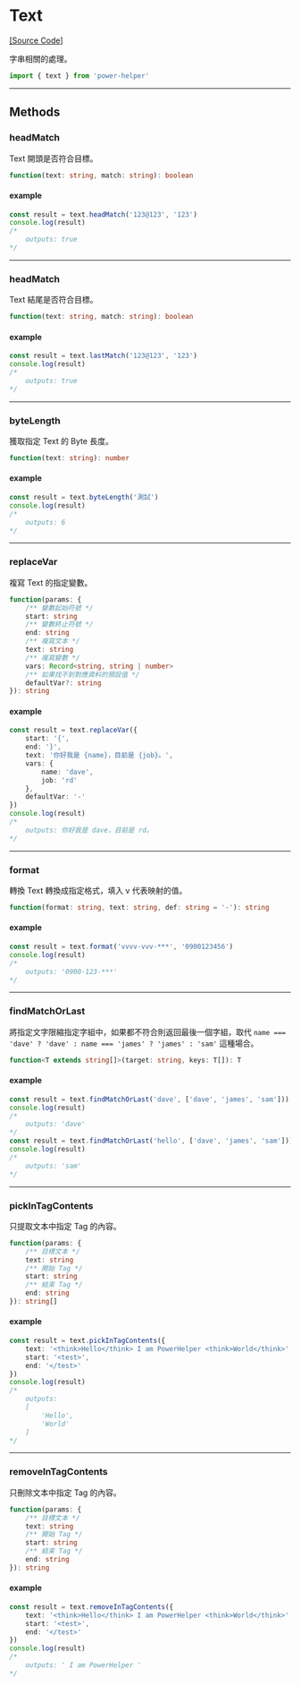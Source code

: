 # Text

[[Source Code]](https://github.com/KHC-ZhiHao/PowerHelper/blob/master/lib/utils/text.ts)

字串相關的處理。

```ts
import { text } from 'power-helper'
```

---

## Methods

### headMatch

Text 開頭是否符合目標。

```ts
function(text: string, match: string): boolean
```

#### example

```ts
const result = text.headMatch('123@123', '123')
console.log(result)
/*
    outputs: true
*/
```

---

### headMatch

Text 結尾是否符合目標。

```ts
function(text: string, match: string): boolean
```

#### example

```ts
const result = text.lastMatch('123@123', '123')
console.log(result)
/*
    outputs: true
*/
```

---

### byteLength

獲取指定 Text 的 Byte 長度。

```ts
function(text: string): number
```

#### example

```ts
const result = text.byteLength('測試')
console.log(result)
/*
    outputs: 6
*/
```

---

### replaceVar

複寫 Text 的指定變數。

```ts
function(params: {
    /** 變數起始符號 */
    start: string
    /** 變數終止符號 */
    end: string
    /** 複寫文本 */
    text: string
    /** 複寫變數 */
    vars: Record<string, string | number>
    /** 如果找不到對應資料的預設值 */
    defaultVar?: string
}): string
```

#### example

```ts
const result = text.replaceVar({
    start: '{',
    end: '}',
    text: '你好我是 {name}，目前是 {job}。',
    vars: {
        name: 'dave',
        job: 'rd'
    },
    defaultVar: '-'
})
console.log(result)
/*
    outputs: 你好我是 dave，目前是 rd。
*/
```

---

### format

轉換 Text 轉換成指定格式，填入 v 代表映射的值。

```ts
function(format: string, text: string, def: string = '-'): string
```

#### example

```ts
const result = text.format('vvvv-vvv-***', '0900123456')
console.log(result)
/*
    outputs: '0900-123-***'
*/
```

---

### findMatchOrLast

將指定文字限縮指定字組中，如果都不符合則返回最後一個字組，取代 `name === 'dave' ? 'dave' : name === 'james' ? 'james' : 'sam'` 這種場合。

```ts
function<T extends string[]>(target: string, keys: T[]): T
```

#### example

```ts
const result = text.findMatchOrLast('dave', ['dave', 'james', 'sam']))
console.log(result)
/*
    outputs: 'dave'
*/
const result = text.findMatchOrLast('hello', ['dave', 'james', 'sam']))
console.log(result)
/*
    outputs: 'sam'
*/
```

---

### pickInTagContents

只提取文本中指定 Tag 的內容。

```ts
function(params: {
    /** 目標文本 */
    text: string
    /** 開始 Tag */
    start: string
    /** 結束 Tag */
    end: string
}): string[]
```

#### example

```ts
const result = text.pickInTagContents({
    text: '<think>Hello</think> I am PowerHelper <think>World</think>',
    start: '<test>',
    end: '</test>'
})
console.log(result)
/*
    outputs:
    [
        'Hello',
        'World'
    ]
*/
```

---

### removeInTagContents

只刪除文本中指定 Tag 的內容。

```ts
function(params: {
    /** 目標文本 */
    text: string
    /** 開始 Tag */
    start: string
    /** 結束 Tag */
    end: string
}): string
```

#### example

```ts
const result = text.removeInTagContents({
    text: '<think>Hello</think> I am PowerHelper <think>World</think>',
    start: '<test>',
    end: '</test>'
})
console.log(result)
/*
    outputs: ' I am PowerHelper '
*/
```
